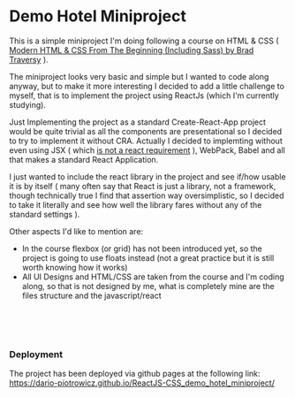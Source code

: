 # Demo Hotel Miniproject

This is a simple miniproject I'm doing following a course on HTML & CSS ( [Modern HTML & CSS From The Beginning (Including Sass) by Brad Traversy](https://www.udemy.com/course/modern-html-css-from-the-beginning/) ).

The miniproject looks very basic and simple but I wanted to code along anyway, but to make it more interesting I decided to add a little challenge to myself, that is to implement the project using ReactJs (which I'm currently studying).

Just Implementing the project as a standard Create-React-App project would be quite trivial as all the components are presentational so I decided to try to implement it without CRA.
Actually I decided to implemting without even using JSX ( which [is not a react requirement](https://reactjs.org/docs/react-without-jsx.html) ), WebPack, Babel and all that makes a standard React Application.

I just wanted to include the react library in the project and see if/how usable it is by itself ( many often say that React is just a library, not a framework, though technically true I find that assertion way oversimplistic, so I decided to take it literally and see how well the library fares without any of the standard settings ).

Other aspects I'd like to mention are:
 - In the course flexbox (or grid) has not been introduced yet, so the project is going to use floats instead (not a great practice but it is still worth knowing how it works)
 - All UI Designs and HTML/CSS are taken from the course and I'm coding along, so that is not designed by me, what is completely mine are the files structure and the javascript/react

\
\
\
&NewLine;

 ### Deployment
 The project has been deployed via github pages at the following link:\
 https://dario-piotrowicz.github.io/ReactJS-CSS_demo_hotel_miniproject/
